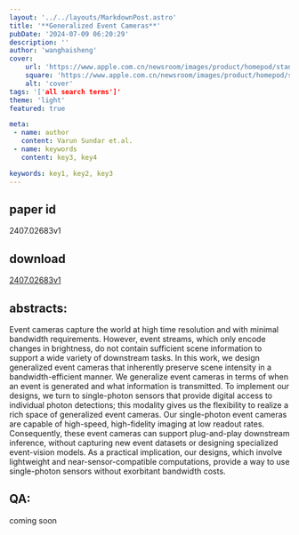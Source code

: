 ```yaml
---
layout: '../../layouts/MarkdownPost.astro'
title: '**Generalized Event Cameras**'
pubDate: '2024-07-09 06:20:29'
description: ''
author: 'wanghaisheng'
cover:
    url: 'https://www.apple.com.cn/newsroom/images/product/homepod/standard/Apple-HomePod-hero-230118_big.jpg.large_2x.jpg'
    square: 'https://www.apple.com.cn/newsroom/images/product/homepod/standard/Apple-HomePod-hero-230118_big.jpg.large_2x.jpg'
    alt: 'cover'
tags: '['all search terms']' 
theme: 'light'
featured: true

meta:
 - name: author
   content: Varun Sundar et.al.
 - name: keywords
   content: key3, key4

keywords: key1, key2, key3
---
```


## paper id
2407.02683v1
## download
[2407.02683v1](http://arxiv.org/abs/2407.02683v1)
## abstracts:
Event cameras capture the world at high time resolution and with minimal bandwidth requirements. However, event streams, which only encode changes in brightness, do not contain sufficient scene information to support a wide variety of downstream tasks. In this work, we design generalized event cameras that inherently preserve scene intensity in a bandwidth-efficient manner. We generalize event cameras in terms of when an event is generated and what information is transmitted. To implement our designs, we turn to single-photon sensors that provide digital access to individual photon detections; this modality gives us the flexibility to realize a rich space of generalized event cameras. Our single-photon event cameras are capable of high-speed, high-fidelity imaging at low readout rates. Consequently, these event cameras can support plug-and-play downstream inference, without capturing new event datasets or designing specialized event-vision models. As a practical implication, our designs, which involve lightweight and near-sensor-compatible computations, provide a way to use single-photon sensors without exorbitant bandwidth costs.
## QA:
coming soon
